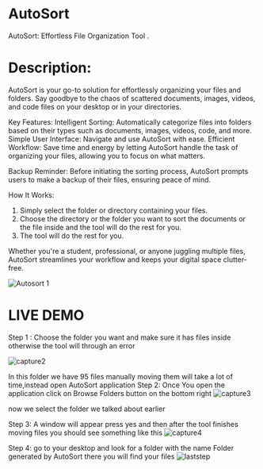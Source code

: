 # AutoSort
AutoSort: Effortless File Organization Tool .

# Description:
AutoSort is your go-to solution for effortlessly organizing your files and folders. Say goodbye to the chaos of scattered documents, images, videos, and code files on your desktop or in your directories.

Key Features:
  Intelligent Sorting: Automatically categorize files into folders based on their types such as documents, images, videos, code, and more.
  Simple User Interface: Navigate and use AutoSort with ease.
  Efficient Workflow: Save time and energy by letting AutoSort handle the task of organizing your files, allowing you to focus on what matters.

Backup Reminder: Before initiating the sorting process, AutoSort prompts users to make a backup of their files, ensuring peace of mind.

How It Works:
1. Simply select the folder or directory containing your files.
2. Choose the directory or the folder you want to sort the documents or the file inside and the tool will do the rest for you.
3. The tool will do the rest for you.


Whether you're a student, professional, or anyone juggling multiple files, AutoSort streamlines your workflow and keeps your digital space clutter-free.

![Autosort 1](https://github.com/Sodium4950/AutoSort/assets/140848809/9700ca69-3767-4a14-a975-cd8b03c9d702)


# LIVE DEMO
  Step 1 :
  Choose the folder you want and make sure it has files inside otherwise the tool will through an error
  
  ![capture2](https://github.com/Sodium4950/AutoSort/assets/140848809/f9a84139-d9ba-481a-957e-7dc5f4d9711b)

  In this folder we have 95 files manually moving them will take a lot of time,instead open AutoSort application
  Step 2:
    Once You open the application click on Browse Folders button on the bottom right
    ![capture3](https://github.com/Sodium4950/AutoSort/assets/140848809/b60254b8-e7e5-4208-bcfc-2201584a6fc8)

  now we select the folder we talked about earlier
    
  Step 3:
    A window will appear press yes and then after the tool finishes moving files you should see something like this
    ![capture4](https://github.com/Sodium4950/AutoSort/assets/140848809/77db1359-b24f-49ec-ac63-6f59545e489e)
    
  Step 4:
    go to your desktop and look for a folder with the name Folder generated by AutoSort there you will find your files 
    ![laststep](https://github.com/Sodium4950/AutoSort/assets/140848809/aecb9d12-aad3-4a2d-b8a9-0a610213005b)

